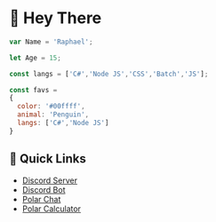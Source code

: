 # 👋 Hey There

```js
var Name = 'Raphael';

let Age = 15;

const langs = ['C#','Node JS','CSS','Batch','JS'];

const favs = 
{
  color: '#00ffff',
  animal: 'Penguin',
  langs: ['C#','Node JS']
}
```

## 🌠 Quick Links

* [Discord Server](https://dsc.gg/polar69)
* [Discord Bot](https://dsc.gg/rumpy)
* [Polar Chat](https://polar-chatty.polar-69.repl.co/)
* [Polar Calculator](https://polar-69.github.io/Calculator/)
